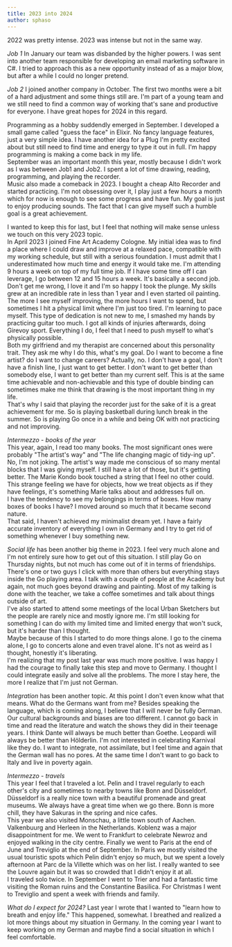 ```yaml
---
title: 2023 into 2024
author: sphaso
---
```


2022 was pretty intense. 2023 was intense but not in the same way.     

*Job 1* In January our team was disbanded by the higher powers. I was sent into another team responsible for developing an email marketing software in C#. I tried to approach this as a new opportunity instead of as a major blow, but after a while I could no longer pretend.      

*Job 2* I joined another company in October. The first two months were a bit of a hard adjustment and some things still are. I'm part of a young team and we still need to find a common way of working that's sane and productive for everyone. I have great hopes for 2024 in this regard.     

Programming as a hobby suddendly emerged in September. I developed a small game called "guess the face" in Elixir. No fancy language features, just a very simple idea. I have another idea for a Plug I'm pretty excited about but still need to find time and energy to type it out in full. I'm happy programming is making a come back in my life.      
September was an important month this year, mostly because I didn't work as I was between Job1 and Job2. I spent a lot of time drawing, reading, programming, and playing the recorder.     
Music also made a comeback in 2023. I bought a cheap Alto Recorder and started practicing. I'm not obsessing over it, I play just a few hours a month which for now is enough to see some progress and have fun. My goal is just to enjoy producing sounds. The fact that I can give myself such a humble goal is a great achievement.      

I wanted to keep this for last, but I feel that nothing will make sense unless we touch on this very 2023 topic.      
In April 2023 I joined Fine Art Academy Cologne. My initial idea was to find a place where I could draw and improve at a relaxed pace, compatible with my working schedule, but still with a serious foundation. I must admit that I underestimated how much time and energy it would take me. I'm attending 9 hours a week on top of my full time job. If I have some time off I can leverage, I go between 12 and 15 hours a week. It's basically a second job.       
Don't get me wrong, I love it and I'm so happy I took the plunge. My skills grew at an incredible rate in less than 1 year and I even started oil painting. The more I see myself improving, the more hours I want to spend, but sometimes I hit a physical limit where I'm just too tired. I'm learning to pace myself. This type of dedication is not new to me, I smashed my hands by practicing guitar too much. I got all kinds of injuries afterwards, doing Girevoy sport. Everything I do, I feel that I need to push myself to what's physically possible.      
Both my girlfriend and my therapist are concerned about this personality trait. They ask me why I do this, what's my goal. Do I want to become a fine artist? do I want to change careers? Actually, no. I don't have a goal, I don't have a finish line, I just want to get better. I don't want to get better than somebody else, I want to get better than my current self. This is at the same time achievable and non-achievable and this type of double binding can sometimes make me think that drawing is the most important thing in my life.      
That's why I said that playing the recorder just for the sake of it is a great achievement for me. So is playing basketball during lunch break in the summer. So is playing Go once in a while and being OK with not practicing and not improving.

*Intermezzo - books of the year*      
This year, again, I read too many books. The most significant ones were probably "The artist's way" and "The life changing magic of tidy-ing up". No, I'm not joking. The artist's way made me conscious of so many mental blocks that I was giving myself. I still have a lot of those, but it's getting better. The Marie Kondo book touched a string that I feel no other could. This strange feeling we have for objects, how we treat objects as if they have feelings, it's something Marie talks about and addresses full on.     
I have the tendency to see my belongings in terms of boxes. How many boxes of books I have? I moved around so much that it became second nature.     
That said, I haven't achieved my minimalist dream yet. I have a fairly accurate inventory of everything I own in Germany and I try to get rid of something whenever I buy something new.

*Social life* has been another big theme in 2023. I feel very much alone and I'm not entirely sure how to get out of this situation. I still play Go on Thursday nights, but not much has come out of it in terms of friendships. There's one or two guys I click with more than others but everything stays inside the Go playing area. I talk with a couple of people at the Academy but again, not much goes beyond drawing and painting. Most of my talking is done with the teacher, we take a coffee sometimes and talk about things outside of art.      
I've also started to attend some meetings of the local Urban Sketchers but the people are rarely nice and mostly ignore me. I'm still looking for something I can do with my limited time and limited energy that won't suck, but it's harder than I thought.      
Maybe because of this I started to do more things alone. I go to the cinema alone, I go to concerts alone and even travel alone. It's not as weird as I thought, honestly it's liberating.         
I'm realizing that my post last year was much more positive. I was happy I had the courage to finally take this step and move to Germany. I thought I could integrate easily and solve all the problems. The more I stay here, the more I realize that I'm just not German.

*Integration* has been another topic. At this point I don't even know what that means. What do the Germans want from me? Besides speaking the language, which is coming along, I believe that I will never be fully German. Our cultural backgrounds and biases are too different. I cannot go back in time and read the literature and watch the shows they did in their teenage years. I think Dante will always be much better than Goethe. Leopardi will always be better than Hölderlin. I'm not interested in celebrating Karnival like they do. I want to integrate, not assimilate, but I feel time and again that the German wall has no pores. At the same time I don't want to go back to Italy and live in poverty again.

*Intermezzo - travels*      
This year I feel that I traveled a lot. Pelin and I travel regularly to each other's city and sometimes to nearby towns like Bonn and Düsseldorf. Düsseldorf is a really nice town with a beautiful promenade and great museums. We always have a great time when we go there. Bonn is more chill, they have Sakuras in the spring and nice cafes.       
This year we also visited Monschau, a little town south of Aachen. Valkenbuurg and Herleen in the Netherlands. Koblenz was a major disappointment for me. We went to Frankfurt to celebrate Newroz and enjoyed walking in the city centre. Finally we went to Paris at the end of June and Treviglio at the end of September. In Paris we mostly visited the usual touristic spots which Pelin didn't enjoy so much, but we spent a lovely afternoon at Parc de la Villette which was on her list. I really wanted to see the Louvre again but it was so crowded that I didn't enjoy it at all.     
I traveled solo twice. In September I went to Trier and had a fantastic time visiting the Roman ruins and the Constantine Basilica. For Christmas I went to Treviglio and spent a week with friends and family.

*What do I expect for 2024?*
Last year I wrote that I wanted to "learn how to breath and enjoy life." This happened, somewhat. I breathed and realized a lot more things about my situation in Germany. In the coming year I want to keep working on my German and maybe find a social situation in which I feel comfortable.
